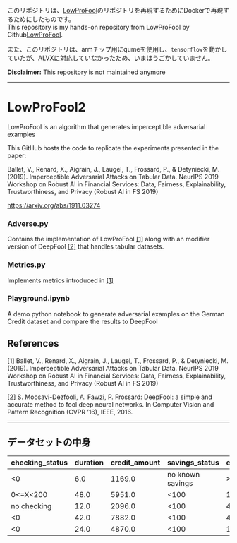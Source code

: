 このリポジトリは、[LowProFool](https://github.com/axa-rev-research/LowProFool)のリポジトリを再現するためにDockerで再現するためにしたものです。  
This repository is my hands-on repository from LowProFool by Github[LowProFool](https://github.com/axa-rev-research/LowProFool).

また、このリポジトリは、armチップ用にqumeを使用し、`tensorflow`を動かしていたが、ALVXに対応していなかったため、いまはうごかしていません。

__Disclaimer:__ This repository is not maintained anymore

------

# LowProFool2

LowProFool is an algorithm that generates imperceptible adversarial examples

This GitHub hosts the code to replicate the experiments presented in the paper:

Ballet, V., Renard, X., Aigrain, J., Laugel, T., Frossard, P., & Detyniecki, M. (2019). Imperceptible Adversarial Attacks on Tabular Data. NeurIPS 2019 Workshop on Robust AI in Financial Services: Data, Fairness, Explainability, Trustworthiness, and Privacy (Robust AI in FS 2019)

https://arxiv.org/abs/1911.03274

### Adverse.py

Contains the implementation of LowProFool [[1]](about:blank) along with an modifier version of DeepFool [[2]](about:blank) that handles tabular datasets.

### Metrics.py

Implements metrics introduced in [[1]](about:blank)

### Playground.ipynb

A demo python notebook to generate adversarial examples on the German Credit dataset and compare the results to DeepFool

## References
[1] Ballet, V., Renard, X., Aigrain, J., Laugel, T., Frossard, P., & Detyniecki, M. (2019). Imperceptible Adversarial Attacks on Tabular Data. NeurIPS 2019 Workshop on Robust AI in Financial Services: Data, Fairness, Explainability, Trustworthiness, and Privacy (Robust AI in FS 2019)

[2] S. Moosavi-Dezfooli, A. Fawzi, P. Frossard: DeepFool: a simple and accurate method to fool deep neural networks. In Computer Vision and Pattern Recognition (CVPR ’16), IEEE, 2016.

---

## データセットの中身

| checking_status | duration | credit_amount | savings_status | employment | installment_commitment | residence_since | age | existing_credits | num_dependents | own_telephone | foreign_worker | target |
|-----------------|----------|---------------|----------------|------------|------------------------|-----------------|-----|-------------------|----------------|---------------|----------------|--------|
| <0              | 6.0      | 1169.0        | no known savings | >=7      | 4.0                    | 4.0             | 67.0| 2.0               | 1.0            | yes           | yes            | 1.0    |
| 0<=X<200        | 48.0     | 5951.0        | <100           | 1<=X<4    | 2.0                    | 2.0             | 22.0| 1.0               | 1.0            | none          | yes            | 0.0    |
| no checking     | 12.0     | 2096.0        | <100           | 4<=X<7    | 2.0                    | 3.0             | 49.0| 1.0               | 2.0            | none          | yes            | 1.0    |
| <0              | 42.0     | 7882.0        | <100           | 4<=X<7    | 2.0                    | 4.0             | 45.0| 1.0               | 2.0            | none          | yes            | 1.0    |
| <0              | 24.0     | 4870.0        | <100           | 1<=X<4    | 3.0                    | 4.0             | 53.0| 2.0               | 2.0            | none          | yes            | 0.0    |
